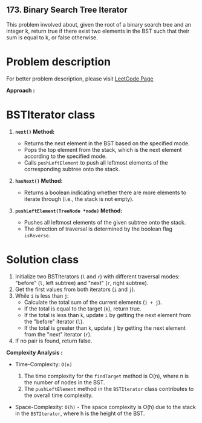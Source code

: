 ## 173. Binary Search Tree Iterator

This problem involved about, given the root of a binary search tree and an integer k, return true if there exist two elements in the BST such that their sum is equal to k, or false otherwise.

# Problem description

For better problem description, please visit [LeetCode Page](https://leetcode.com/problems/two-sum-iv-input-is-a-bst/description/)

**Approach :**<br/>

# BSTIterator class

1. **`next()` Method:**

    - Returns the next element in the BST based on the specified mode.
    - Pops the top element from the stack, which is the next element according to the specified mode.
    - Calls `pushLeftElement` to push all leftmost elements of the corresponding subtree onto the stack.

2. **`hasNext()` Method:**

    - Returns a boolean indicating whether there are more elements to iterate through (i.e., the stack is not empty).

3. **`pushLeftElement(TreeNode *node)` Method:**
    - Pushes all leftmost elements of the given subtree onto the stack.
    - The direction of traversal is determined by the boolean flag `isReverse`.

# Solution class

1. Initialize two BSTIterators (`l` and `r`) with different traversal modes: "before" (`l`, left subtree) and "next" (`r`, right subtree).
2. Get the first values from both iterators (`i` and `j`).
3. While `i` is less than `j`:
    - Calculate the total sum of the current elements (`i + j`).
    - If the total is equal to the target (`k`), return true.
    - If the total is less than `k`, update `i` by getting the next element from the "before" iterator (`l`).
    - If the total is greater than `k`, update `j` by getting the next element from the "next" iterator (`r`).
4. If no pair is found, return false.

**Complexity Analysis :**<br/>

-   Time-Complexity: `O(n)`

    1. The time complexity for the `findTarget` method is O(n), where n is the number of nodes in the BST.
    2. The `pushLeftElement` method in the `BSTIterator` class contributes to the overall time complexity.

-   Space-Complexity: `O(h)` - The space complexity is O(h) due to the stack in the `BSTIterator`, where h is the height of the BST.
